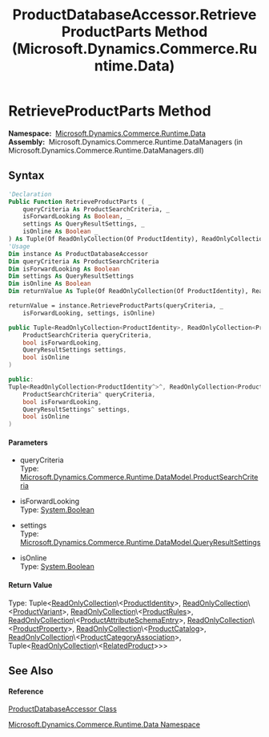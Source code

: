 ﻿---
title: ProductDatabaseAccessor.RetrieveProductParts Method  (Microsoft.Dynamics.Commerce.Runtime.Data)
TOCTitle: RetrieveProductParts Method
ms:assetid: M:Microsoft.Dynamics.Commerce.Runtime.Data.ProductDatabaseAccessor.RetrieveProductParts(Microsoft.Dynamics.Commerce.Runtime.DataModel.ProductSearchCriteria,System.Boolean,Microsoft.Dynamics.Commerce.Runtime.DataModel.QueryResultSettings,System.Boolean)
ms:mtpsurl: https://technet.microsoft.com/en-us/library/microsoft.dynamics.commerce.runtime.data.productdatabaseaccessor.retrieveproductparts(v=AX.60)
ms:contentKeyID: 65318572
ms.date: 05/18/2015
mtps_version: v=AX.60
f1_keywords:
- Microsoft.Dynamics.Commerce.Runtime.Data.ProductDatabaseAccessor.RetrieveProductParts
dev_langs:
- CSharp
- C++
- VB
---

# RetrieveProductParts Method

**Namespace:**  [Microsoft.Dynamics.Commerce.Runtime.Data](microsoft-dynamics-commerce-runtime-data-namespace.md)  
**Assembly:**  Microsoft.Dynamics.Commerce.Runtime.DataManagers (in Microsoft.Dynamics.Commerce.Runtime.DataManagers.dll)

## Syntax

``` vb
'Declaration
Public Function RetrieveProductParts ( _
    queryCriteria As ProductSearchCriteria, _
    isForwardLooking As Boolean, _
    settings As QueryResultSettings, _
    isOnline As Boolean _
) As Tuple(Of ReadOnlyCollection(Of ProductIdentity), ReadOnlyCollection(Of ProductVariant), ReadOnlyCollection(Of ProductRules), ReadOnlyCollection(Of ProductAttributeSchemaEntry), ReadOnlyCollection(Of ProductProperty), ReadOnlyCollection(Of ProductCatalog), ReadOnlyCollection(Of ProductCategoryAssociation), Tuple(Of ReadOnlyCollection(Of RelatedProduct)))
'Usage
Dim instance As ProductDatabaseAccessor
Dim queryCriteria As ProductSearchCriteria
Dim isForwardLooking As Boolean
Dim settings As QueryResultSettings
Dim isOnline As Boolean
Dim returnValue As Tuple(Of ReadOnlyCollection(Of ProductIdentity), ReadOnlyCollection(Of ProductVariant), ReadOnlyCollection(Of ProductRules), ReadOnlyCollection(Of ProductAttributeSchemaEntry), ReadOnlyCollection(Of ProductProperty), ReadOnlyCollection(Of ProductCatalog), ReadOnlyCollection(Of ProductCategoryAssociation), Tuple(Of ReadOnlyCollection(Of RelatedProduct)))

returnValue = instance.RetrieveProductParts(queryCriteria, _
    isForwardLooking, settings, isOnline)
```

``` csharp
public Tuple<ReadOnlyCollection<ProductIdentity>, ReadOnlyCollection<ProductVariant>, ReadOnlyCollection<ProductRules>, ReadOnlyCollection<ProductAttributeSchemaEntry>, ReadOnlyCollection<ProductProperty>, ReadOnlyCollection<ProductCatalog>, ReadOnlyCollection<ProductCategoryAssociation>, Tuple<ReadOnlyCollection<RelatedProduct>>> RetrieveProductParts(
    ProductSearchCriteria queryCriteria,
    bool isForwardLooking,
    QueryResultSettings settings,
    bool isOnline
)
```

``` c++
public:
Tuple<ReadOnlyCollection<ProductIdentity^>^, ReadOnlyCollection<ProductVariant^>^, ReadOnlyCollection<ProductRules^>^, ReadOnlyCollection<ProductAttributeSchemaEntry^>^, ReadOnlyCollection<ProductProperty^>^, ReadOnlyCollection<ProductCatalog^>^, ReadOnlyCollection<ProductCategoryAssociation^>^, Tuple<ReadOnlyCollection<RelatedProduct^>^>^>^ RetrieveProductParts(
    ProductSearchCriteria^ queryCriteria, 
    bool isForwardLooking, 
    QueryResultSettings^ settings, 
    bool isOnline
)
```

#### Parameters

  - queryCriteria  
    Type: [Microsoft.Dynamics.Commerce.Runtime.DataModel.ProductSearchCriteria](productsearchcriteria-class-microsoft-dynamics-commerce-runtime-datamodel.md)  

<!-- end list -->

  - isForwardLooking  
    Type: [System.Boolean](https://technet.microsoft.com/en-us/library/a28wyd50\(v=ax.60\))  

<!-- end list -->

  - settings  
    Type: [Microsoft.Dynamics.Commerce.Runtime.DataModel.QueryResultSettings](queryresultsettings-class-microsoft-dynamics-commerce-runtime-datamodel.md)  

<!-- end list -->

  - isOnline  
    Type: [System.Boolean](https://technet.microsoft.com/en-us/library/a28wyd50\(v=ax.60\))  

#### Return Value

Type: Tuple\<[ReadOnlyCollection](https://technet.microsoft.com/en-us/library/ms132474\(v=ax.60\))\<[ProductIdentity](productidentity-class-microsoft-dynamics-commerce-runtime-datamodel.md)\>, [ReadOnlyCollection](https://technet.microsoft.com/en-us/library/ms132474\(v=ax.60\))\<[ProductVariant](productvariant-class-microsoft-dynamics-commerce-runtime-datamodel.md)\>, [ReadOnlyCollection](https://technet.microsoft.com/en-us/library/ms132474\(v=ax.60\))\<[ProductRules](productrules-class-microsoft-dynamics-commerce-runtime-datamodel.md)\>, [ReadOnlyCollection](https://technet.microsoft.com/en-us/library/ms132474\(v=ax.60\))\<[ProductAttributeSchemaEntry](productattributeschemaentry-class-microsoft-dynamics-commerce-runtime-datamodel.md)\>, [ReadOnlyCollection](https://technet.microsoft.com/en-us/library/ms132474\(v=ax.60\))\<[ProductProperty](productproperty-class-microsoft-dynamics-commerce-runtime-datamodel.md)\>, [ReadOnlyCollection](https://technet.microsoft.com/en-us/library/ms132474\(v=ax.60\))\<[ProductCatalog](productcatalog-class-microsoft-dynamics-commerce-runtime-datamodel.md)\>, [ReadOnlyCollection](https://technet.microsoft.com/en-us/library/ms132474\(v=ax.60\))\<[ProductCategoryAssociation](productcategoryassociation-class-microsoft-dynamics-commerce-runtime-datamodel.md)\>, Tuple\<[ReadOnlyCollection](https://technet.microsoft.com/en-us/library/ms132474\(v=ax.60\))\<[RelatedProduct](relatedproduct-class-microsoft-dynamics-commerce-runtime-datamodel.md)\>\>\>  

## See Also

#### Reference

[ProductDatabaseAccessor Class](productdatabaseaccessor-class-microsoft-dynamics-commerce-runtime-data.md)

[Microsoft.Dynamics.Commerce.Runtime.Data Namespace](microsoft-dynamics-commerce-runtime-data-namespace.md)


